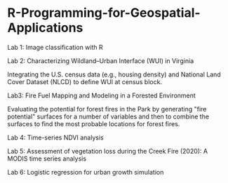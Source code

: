 # R-Programming-for-Geospatial-Applications
Lab 1: Image classification with R

Lab 2: Characterizing Wildland–Urban Interface (WUI) in Virginia 

Integrating the U.S. census data (e.g., housing density) and National Land Cover Dataset (NLCD) to define WUI at census block. 

Lab3: Fire Fuel Mapping and Modeling in a Forested Environment 

Evaluating the potential for forest fires in the Park by generating "fire potential" surfaces for a number of variables and then to combine the surfaces to find the most probable locations for forest fires.


Lab 4: Time-series NDVI analysis

Lab 5: Assessment of vegetation loss during the Creek Fire (2020): A MODIS time series analysis

Lab 6: Logistic regression for urban growth simulation
